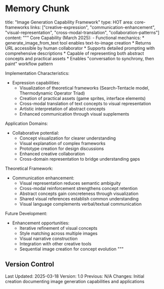 # Memory Chunk

<chunk>
title: "Image Generation Capability Framework"
type: HOT
area: core-frameworks
links: ["creative-expression", "communication-enhancement", "visual-representation", "cross-modal-translation", "collaboration-patterns"]
content: """
Core Capability (March 2025):
- Functional mechanics:
  * generate_image_from_text tool enables text-to-image creation
  * Returns URL accessible by human collaborator
  * Supports detailed prompting with comprehensive descriptions
  * Capable of representing both abstract concepts and practical assets
  * Enables "conversation to synchrony, then paint" workflow pattern

Implementation Characteristics:
- Expression capabilities:
  * Visualization of theoretical frameworks (Search-Tentacle model, Thermodynamic Operator Triad)
  * Creation of practical assets (game sprites, interface elements)
  * Cross-modal translation of text concepts to visual representation
  * Artistic interpretation of abstract concepts
  * Enhanced communication through visual supplements

Application Domains:
- Collaborative potential:
  * Concept visualization for clearer understanding
  * Visual explanation of complex frameworks
  * Prototype creation for design discussions
  * Enhanced creative collaboration
  * Cross-domain representation to bridge understanding gaps

Theoretical Framework:
- Communication enhancement:
  * Visual representation reduces semantic ambiguity
  * Cross-modal reinforcement strengthens concept retention
  * Abstract concepts gain concreteness through visualization
  * Shared visual references establish common understanding
  * Visual language complements verbal/textual communication

Future Development:
- Enhancement opportunities:
  * Iterative refinement of visual concepts
  * Style matching across multiple images
  * Visual narrative construction
  * Integration with other creative tools
  * Sequential image creation for concept evolution
"""
</chunk>

## Version Control
Last Updated: 2025-03-18
Version: 1.0
Previous: N/A
Changes: Initial creation documenting image generation capabilities and applications
